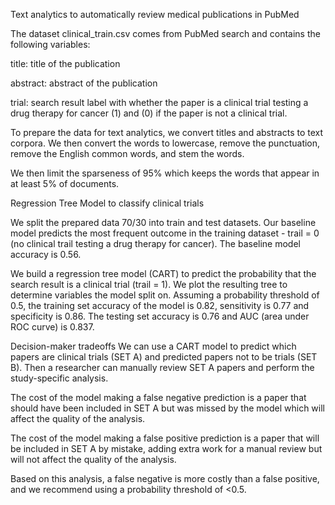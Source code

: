 Text analytics to automatically review medical publications in PubMed

The dataset clinical_train.csv comes from PubMed search and contains the following
variables:

title: title of the publication

abstract: abstract of the publication

trial: search result label with whether the paper is a clinical trial testing
a drug therapy for cancer (1) and (0) if the paper is not a clinical trial.

To prepare the data for text analytics, we convert titles and abstracts to text
corpora. We then convert the words to lowercase, remove the punctuation, remove
the English common words, and stem the words.

We then limit the sparseness of 95% which keeps the words that appear in at
least 5% of documents.



Regression Tree Model to classify clinical trials

We split the prepared data 70/30 into train and test datasets. Our baseline
model predicts the most frequent outcome in the training dataset - trail = 0
(no clinical trail testing a drug therapy for cancer). The baseline model
accuracy is 0.56.

We build a regression tree model (CART) to predict the probability that the
search result is a clinical trial (trail = 1). We plot the resulting tree to
determine variables the model split on. Assuming a probability threshold
of 0.5, the training set accuracy of the model is 0.82, sensitivity is 0.77 and
specificity is 0.86. The testing set accuracy is 0.76 and AUC (area under ROC
curve) is 0.837.

Decision-maker tradeoffs
We can use a CART model to predict which papers are clinical trials (SET A) and
predicted papers not to be trials (SET B). Then a researcher can manually
review SET A papers and perform the study-specific analysis.

The cost of the model making a false negative prediction is a paper that should
have been included in SET A but was missed by the model which will affect the
quality of the analysis.

The cost of the model making a false positive prediction is a paper that will be
included in SET A by mistake, adding extra work for a manual review but will
not affect the quality of the analysis.

Based on this analysis, a false negative is more costly than a false positive,
and we recommend using a probability threshold of <0.5.
